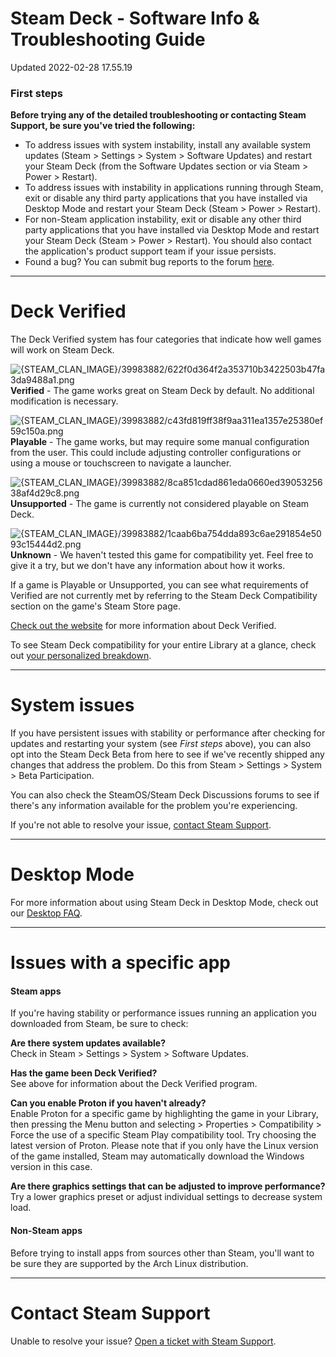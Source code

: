 # Steam Deck - Software Info & Troubleshooting Guide
Updated 2022-02-28 17.55.19

### First steps
**Before trying any of the detailed troubleshooting or contacting Steam Support, be sure you've tried the following:**  

* To address issues with system instability, install any available system updates (Steam > Settings > System > Software Updates) and restart your Steam Deck (from the Software Updates section or via Steam > Power > Restart).
* To address issues with instability in applications running through Steam, exit or disable any third party applications that you have installed via Desktop Mode and restart your Steam Deck (Steam > Power > Restart).
* For non-Steam application instability, exit or disable any other third party applications that you have installed via Desktop Mode and restart your Steam Deck (Steam > Power > Restart). You should also contact the application's product support team if your issue persists.
* Found a bug? You can submit bug reports to the forum [here](https://steamcommunity.com/app/1675200/discussions/1/).

   

---
  
# Deck Verified
  
The Deck Verified system has four categories that indicate how well games will work on Steam Deck.  
  
![{STEAM_CLAN_IMAGE}/39983882/622f0d364f2a353710b3422503b47fa3da9488a1.png]({STEAM_CLAN_IMAGE}/39983882/622f0d364f2a353710b3422503b47fa3da9488a1.png)  **Verified** - The game works great on Steam Deck by default. No additional modification is necessary.  
  
![{STEAM_CLAN_IMAGE}/39983882/c43fd819ff38f9aa311ea1357e25380ef59c150a.png]({STEAM_CLAN_IMAGE}/39983882/c43fd819ff38f9aa311ea1357e25380ef59c150a.png)  **Playable** - The game works, but may require some manual configuration from the user. This could include adjusting controller configurations or using a mouse or touchscreen to navigate a launcher.  
  
![{STEAM_CLAN_IMAGE}/39983882/8ca851cdad861eda0660ed3905325638af4d29c8.png]({STEAM_CLAN_IMAGE}/39983882/8ca851cdad861eda0660ed3905325638af4d29c8.png)  **Unsupported** - The game is currently not considered playable on Steam Deck.  
  
![{STEAM_CLAN_IMAGE}/39983882/1caab6ba754dda893c6ae291854e5093c15444d2.png]({STEAM_CLAN_IMAGE}/39983882/1caab6ba754dda893c6ae291854e5093c15444d2.png)  **Unknown** - We haven't tested this game for compatibility yet. Feel free to give it a try, but we don't have any information about how it works.  
  
If a game is Playable or Unsupported, you can see what requirements of Verified are not currently met by referring to the Steam Deck Compatibility section on the game's Steam Store page.  
  
[Check out the website](https://www.steamdeck.com/en/verified) for more information about Deck Verified.  
  
To see Steam Deck compatibility for your entire Library at a glance, check out [your personalized breakdown](https://store.steampowered.com/steamdeck/mygames).  
  

---
  
# System issues
  
If you have persistent issues with stability or performance after checking for updates and restarting your system (see *First steps* above), you can also opt into the Steam Deck Beta from here to see if we've recently shipped any changes that address the problem. Do this from Steam > Settings > System > Beta Participation.  
  
You can also check the SteamOS/Steam Deck Discussions forums to see if there's any information available for the problem you're experiencing.  
  
If you're not able to resolve your issue, [contact Steam Support](https://help.steampowered.com/en/wizard/HelpWithSteamDeck).  
  

---
  
# Desktop Mode
  
For more information about using Steam Deck in Desktop Mode, check out our [Desktop FAQ](https://help.steampowered.com/faqs/view/671A-4453-E8D2-323C).  
  

---
  
# Issues with a specific app
  
#### Steam apps
  
If you're having stability or performance issues running an application you downloaded from Steam, be sure to check:  
  
**Are there system updates available?**  
Check in Steam > Settings > System > Software Updates.  
  
**Has the game been Deck Verified?**    
See above for information about the Deck Verified program.  
  
**Can you enable Proton if you haven't already?**    
Enable Proton for a specific game by highlighting the game in your Library, then pressing the Menu button and selecting > Properties > Compatibility > Force the use of a specific Steam Play compatibility tool. Try choosing the latest version of Proton. Please note that if you only have the Linux version of the game installed, Steam may automatically download the Windows version in this case.  
  
**Are there graphics settings that can be adjusted to improve performance?**    
Try a lower graphics preset or adjust individual settings to decrease system load.  
#### Non-Steam apps
  
Before trying to install apps from sources other than Steam, you'll want to be sure they are supported by the Arch Linux distribution.  
  

---
  
# Contact Steam Support
  
Unable to resolve your issue? [Open a ticket with Steam Support](https://help.steampowered.com/en/wizard/HelpWithSteamDeck).  
  
